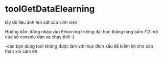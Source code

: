 # toolGetDataElearning
lấy dữ liệu ảnh tên sđt của sinh viên


Hướng dẫn:
đăng nhập vào Elearning trường đại học thăng long bấm f12 mở cửa sổ console dán và chạy thôi :)

-các bạn dùng tool không được làm với mục đích xấu để kiểm lợi cho bản thân xin cảm ơn
